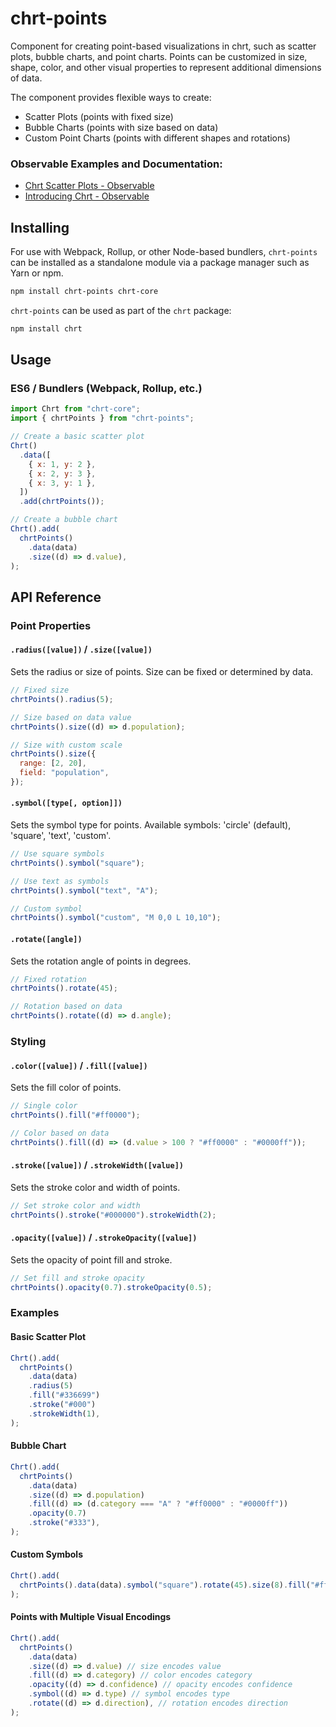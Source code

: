 # chrt-points

Component for creating point-based visualizations in chrt, such as scatter plots, bubble charts, and point charts. Points can be customized in size, shape, color, and other visual properties to represent additional dimensions of data.

The component provides flexible ways to create:

- Scatter Plots (points with fixed size)
- Bubble Charts (points with size based on data)
- Custom Point Charts (points with different shapes and rotations)

### Observable Examples and Documentation:

- [Chrt Scatter Plots - Observable](https://observablehq.com/@chrt/scatter-plots?collection=@chrt/chrt)
- [Introducing Chrt - Observable](https://observablehq.com/@chrt/introducing-chrt?collection=@chrt/chrt)

## Installing

For use with Webpack, Rollup, or other Node-based bundlers, `chrt-points` can be installed as a standalone module via a package manager such as Yarn or npm.

```bash
npm install chrt-points chrt-core
```

`chrt-points` can be used as part of the `chrt` package:

```bash
npm install chrt
```

## Usage

### ES6 / Bundlers (Webpack, Rollup, etc.)

```js
import Chrt from "chrt-core";
import { chrtPoints } from "chrt-points";

// Create a basic scatter plot
Chrt()
  .data([
    { x: 1, y: 2 },
    { x: 2, y: 3 },
    { x: 3, y: 1 },
  ])
  .add(chrtPoints());

// Create a bubble chart
Chrt().add(
  chrtPoints()
    .data(data)
    .size((d) => d.value),
);
```

## API Reference

### Point Properties

#### `.radius([value])` / `.size([value])`

Sets the radius or size of points. Size can be fixed or determined by data.

```js
// Fixed size
chrtPoints().radius(5);

// Size based on data value
chrtPoints().size((d) => d.population);

// Size with custom scale
chrtPoints().size({
  range: [2, 20],
  field: "population",
});
```

#### `.symbol([type[, option]])`

Sets the symbol type for points. Available symbols: 'circle' (default), 'square', 'text', 'custom'.

```js
// Use square symbols
chrtPoints().symbol("square");

// Use text as symbols
chrtPoints().symbol("text", "A");

// Custom symbol
chrtPoints().symbol("custom", "M 0,0 L 10,10");
```

#### `.rotate([angle])`

Sets the rotation angle of points in degrees.

```js
// Fixed rotation
chrtPoints().rotate(45);

// Rotation based on data
chrtPoints().rotate((d) => d.angle);
```

### Styling

#### `.color([value])` / `.fill([value])`

Sets the fill color of points.

```js
// Single color
chrtPoints().fill("#ff0000");

// Color based on data
chrtPoints().fill((d) => (d.value > 100 ? "#ff0000" : "#0000ff"));
```

#### `.stroke([value])` / `.strokeWidth([value])`

Sets the stroke color and width of points.

```js
// Set stroke color and width
chrtPoints().stroke("#000000").strokeWidth(2);
```

#### `.opacity([value])` / `.strokeOpacity([value])`

Sets the opacity of point fill and stroke.

```js
// Set fill and stroke opacity
chrtPoints().opacity(0.7).strokeOpacity(0.5);
```

### Examples

#### Basic Scatter Plot

```js
Chrt().add(
  chrtPoints()
    .data(data)
    .radius(5)
    .fill("#336699")
    .stroke("#000")
    .strokeWidth(1),
);
```

#### Bubble Chart

```js
Chrt().add(
  chrtPoints()
    .data(data)
    .size((d) => d.population)
    .fill((d) => (d.category === "A" ? "#ff0000" : "#0000ff"))
    .opacity(0.7)
    .stroke("#333"),
);
```

#### Custom Symbols

```js
Chrt().add(
  chrtPoints().data(data).symbol("square").rotate(45).size(8).fill("#ff6600"),
);
```

#### Points with Multiple Visual Encodings

```js
Chrt().add(
  chrtPoints()
    .data(data)
    .size((d) => d.value) // size encodes value
    .fill((d) => d.category) // color encodes category
    .opacity((d) => d.confidence) // opacity encodes confidence
    .symbol((d) => d.type) // symbol encodes type
    .rotate((d) => d.direction), // rotation encodes direction
);
```
